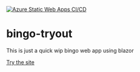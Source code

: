 [![Azure Static Web Apps CI/CD](https://github.com/ajalex114/bingo-tryout/actions/workflows/azure-static-web-apps-brave-mud-0b04eb000.yml/badge.svg?branch=master)](https://github.com/ajalex114/bingo-tryout/actions/workflows/azure-static-web-apps-brave-mud-0b04eb000.yml)

# bingo-tryout
This is just a quick wip bingo web app using blazor

[Try the site](https://bingo.ajalex.com)
